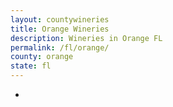 ```yaml
---
layout: countywineries
title: Orange Wineries
description: Wineries in Orange FL
permalink: /fl/orange/
county: orange
state: fl
---
```

-
